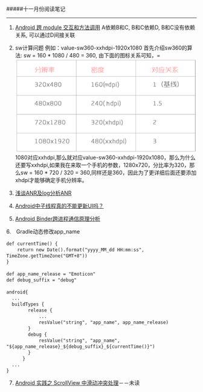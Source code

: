 #####十一月份阅读笔记
* * *


1. [Android 跨 module 交互和方法调用](http://gold.xitu.io/entry/5811c1b9a22b9d00639f5d8c)
	A依赖B和C, B和C依赖D, B和C没有依赖关系, 可以通过D间接关联
2. sw计算问题
例如：value-sw360-xxhdpi-1920x1080
首先介绍sw360的算法:
sw = 160 * 1080 / 480 = 360,
由下面的图标关系可知，=![](./img/2.png)
1080对应xxhdpi,那么就对应value-sw360-xxhdpi-1920x1080，那么为什么还要写xxhdpi,如果我在来取一个手机的参数，1280x720，分比率为320，那么sw = 160 * 720 / 320 = 360,同样还是360，因此为了更详细后面还要添加xhdpi才能够确定手机分辨率。

3. [浅谈ANR及log分析ANR](http://blog.csdn.net/chenshijun0101/article/details/7476174)

4. [Android中子线程真的不能更新UI吗？](http://blog.csdn.net/xyh269/article/details/52728861)

5. [Android Binder跨进程通信原理分析](http://blog.csdn.net/xyh269/article/details/53355399)



6.　Gradle动态修改app_name

```
def currentTime() {
    return new Date().format("yyyy_MM_dd HH:mm:ss", TimeZone.getTimeZone("GMT+8"))
}

def app_name_release = "Emoticon"
def debug_suffix = "debug"

android{
  ...
  buildTypes {
        release {
            ...
            resValue("string", "app_name", app_name_release)
        }
        debug {
            resValue("string", "app_name", "${app_name_release}_${debug_suffix}_${currentTime()}")
        }
      }
  ...
}
```

7. [Android 实践之 ScrollView 中滑动冲突处理](http://gold.xitu.io/entry/58384f460ce463006b939fbc)－－未读

